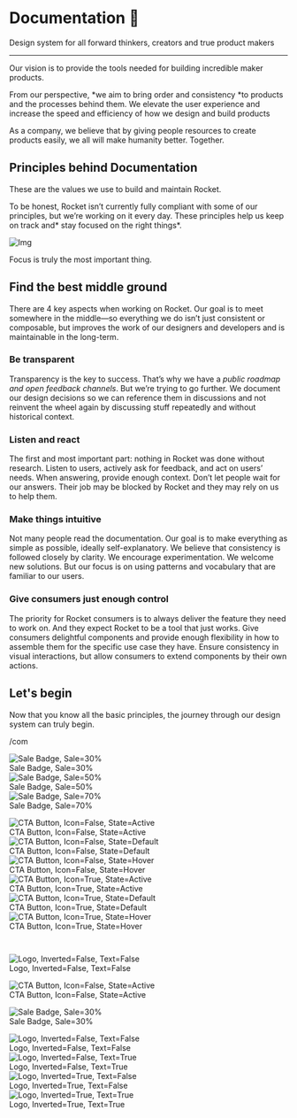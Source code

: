 
# Documentation 🚀

Design system for all forward thinkers, creators and true product makers

---

Our vision is to provide the tools needed for building incredible maker products.

From our perspective, *we aim to bring order and consistency *to products and the processes behind them. We elevate the user experience and increase the speed and efficiency of how we design and build products

As a company, we believe that by giving people resources to create products easily, we all will make humanity better. Together.

## Principles behind Documentation

These are the values we use to build and maintain Rocket.

To be honest, Rocket isn’t currently fully compliant with some of our principles, but we’re working on it every day. These principles help us keep on track and* stay focused on the right things*.

![Img](https://studio-assets.supernova.io/design-systems/14533/9289758a-6300-472a-bbc6-a57098081abf.jpeg)

Focus is truly the most important thing.

## Find the best middle ground

There are 4 key aspects when working on Rocket. Our goal is to meet somewhere in the middle—so everything we do isn’t just consistent or composable, but improves the work of our designers and developers and is maintainable in the long-term.

### Be transparent

Transparency is the key to success. That’s why we have a *public roadmap and open feedback channels*. But we’re trying to go further. We document our design decisions so we can reference them in discussions and not reinvent the wheel again by discussing stuff repeatedly and without historical context.

### Listen and react

The first and most important part: nothing in Rocket was done without research. Listen to users, actively ask for feedback, and act on users’ needs. When answering, provide enough context. Don’t let people wait for our answers. Their job may be blocked by Rocket and they may rely on us to help them.

### Make things intuitive

Not many people read the documentation. Our goal is to make everything as simple as possible, ideally self-explanatory. We believe that consistency is followed closely by clarity. We encourage experimentation. We welcome new solutions. But our focus is on using patterns and vocabulary that are familiar to our users.

### Give consumers just enough control

The priority for Rocket consumers is to always deliver the feature they need to work on. And they expect Rocket to be a tool that just works. Give consumers delightful components and provide enough flexibility in how to assemble them for the specific use case they have. Ensure consistency in visual interactions, but allow consumers to extend components by their own actions.

## Let's begin

Now that you know all the basic principles, the journey through our design system can truly begin.

/com

  
![Sale Badge, Sale=30%](https://studio-assets.supernova.io/design-systems/14533/12274778-a687-4c37-8388-9efc39e87d2f.png)  
Sale Badge, Sale=30%  
![Sale Badge, Sale=50%](https://studio-assets.supernova.io/design-systems/14533/cb8e4b50-ec32-41a4-950d-a2a82658ac99.png)  
Sale Badge, Sale=50%  
![Sale Badge, Sale=70%](https://studio-assets.supernova.io/design-systems/14533/df2156eb-43fd-4d48-99a2-c9509bf05167.png)  
Sale Badge, Sale=70%  


  
![CTA Button, Icon=False, State=Active](https://studio-assets.supernova.io/design-systems/14533/f6f4dcab-05e8-46fc-9724-a7a688cc59a8.png)  
CTA Button, Icon=False, State=Active  
![CTA Button, Icon=False, State=Default](https://studio-assets.supernova.io/design-systems/14533/6c58fdb6-e497-4391-a85b-cde18634a289.png)  
CTA Button, Icon=False, State=Default  
![CTA Button, Icon=False, State=Hover](https://studio-assets.supernova.io/design-systems/14533/321f5cec-4b36-47cb-b559-9ea23fbdc789.png)  
CTA Button, Icon=False, State=Hover  
![CTA Button, Icon=True, State=Active](https://studio-assets.supernova.io/design-systems/14533/912cceb3-3440-4dc5-8678-8e5e085fcd83.png)  
CTA Button, Icon=True, State=Active  
![CTA Button, Icon=True, State=Default](https://studio-assets.supernova.io/design-systems/14533/dc8241f4-2c18-4fa6-a1e8-7f67e0ea9d84.png)  
CTA Button, Icon=True, State=Default  
![CTA Button, Icon=True, State=Hover](https://studio-assets.supernova.io/design-systems/14533/b8053b82-56d6-467f-9b42-f79302720ec8.png)  
CTA Button, Icon=True, State=Hover  


```javascript  
  
```

  
![Logo, Inverted=False, Text=False](https://studio-assets.supernova.io/design-systems/14533/a8c32a1e-4cc4-4fd7-98cd-497826343bf0.png)  
Logo, Inverted=False, Text=False  


  
  


  
![CTA Button, Icon=False, State=Active](https://studio-assets.supernova.io/design-systems/14533/f6f4dcab-05e8-46fc-9724-a7a688cc59a8.png)  
CTA Button, Icon=False, State=Active  


  
![Sale Badge, Sale=30%](https://studio-assets.supernova.io/design-systems/14533/12274778-a687-4c37-8388-9efc39e87d2f.png)  
Sale Badge, Sale=30%  


  
![Logo, Inverted=False, Text=False](https://studio-assets.supernova.io/design-systems/14533/a8c32a1e-4cc4-4fd7-98cd-497826343bf0.png)  
Logo, Inverted=False, Text=False  
![Logo, Inverted=False, Text=True](https://studio-assets.supernova.io/design-systems/14533/2d2a2f0b-5ca1-43e8-bfe1-cb1f31bd63a9.png)  
Logo, Inverted=False, Text=True  
![Logo, Inverted=True, Text=False](https://studio-assets.supernova.io/design-systems/14533/c68be790-aedb-4e71-af2e-4e78d69331d3.png)  
Logo, Inverted=True, Text=False  
![Logo, Inverted=True, Text=True](https://studio-assets.supernova.io/design-systems/14533/7f20165e-23fb-4978-a336-c3cecfa6fca5.png)  
Logo, Inverted=True, Text=True  
